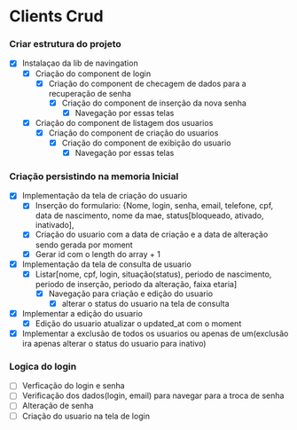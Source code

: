 # Clients Crud

### Criar estrutura do projeto

- [x] Instalaçao da lib de navingation
  - [x] Criação do component de login
    - [x] Criação do component de checagem de dados para a recuperação de senha
      - [x] Criação do component de inserção da nova senha
        - [x] Navegação por essas telas
  - [x] Criação do component de listagem dos usuarios
    - [x] Criação do component de criação do usuarios
      - [x] Criação do component de exibição do usuario
        - [x] Navegação por essas telas

### Criação persistindo na memoria Inicial

- [x] Implementação da tela de criação do usuario
  - [x] Inserção do formulario: {Nome, login, senha, email, telefone, cpf, data de nascimento, nome da mae, status[bloqueado, ativado, inativado],
  - [x] Criação do usuario com a data de criação e a data de alteração sendo gerada por moment
  - [x] Gerar id com o length do array + 1
- [x] Implementação da tela de consulta de usuario
  - [x] Listar[nome, cpf, login, situação(status), periodo de nascimento, periodo de inserção, periodo da alteração, faixa etaria]
    - [x] Navegação para criação e edição do usuario
      - [x] alterar o status do usuario na tela de consulta
- [x] Implementar a edição do usuario
  - [x] Edição do usuario atualizar o updated_at com o moment
- [x] Implementar a exclusão de todos os usuarios ou apenas de um(exclusão ira apenas alterar o status do usuario para inativo)

### Logica do login
 - [ ] Verficação do login e senha
 - [ ] Verificação dos dados(login, email) para navegar para a troca de senha
 - [ ] Alteração de senha
 - [ ] Criação do usuario na tela de login 
